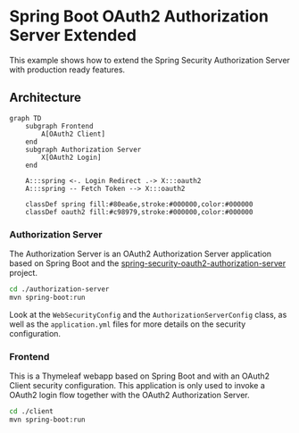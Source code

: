 # Spring Boot OAuth2 Authorization Server Extended

This example shows how to extend the Spring Security Authorization Server with production ready features.

## Architecture

```mermaid
graph TD
    subgraph Frontend
        A[OAuth2 Client]
    end
    subgraph Authorization Server
        X[OAuth2 Login]
    end

    A:::spring <-. Login Redirect .-> X:::oauth2
    A:::spring -- Fetch Token --> X:::oauth2
    
    classDef spring fill:#80ea6e,stroke:#000000,color:#000000
    classDef oauth2 fill:#c98979,stroke:#000000,color:#000000
```

### Authorization Server
The Authorization Server is an OAuth2 Authorization Server application based on Spring Boot and the
[spring-security-oauth2-authorization-server](https://spring.io/projects/spring-authorization-server) project.

```bash
cd ./authorization-server
mvn spring-boot:run
```

Look at the `WebSecurityConfig` and the `AuthorizationServerConfig` class, as well as the `application.yml` files for
more details on the security configuration.

### Frontend
This is a Thymeleaf webapp based on Spring Boot and with an OAuth2 Client security configuration. This application
is only used to invoke a OAuth2 login flow together with the OAuth2 Authorization Server.

```bash
cd ./client
mvn spring-boot:run
```

